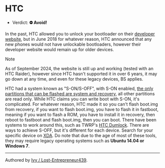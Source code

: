 # HTC

- Verdict: **⛔ Avoid!**

In the past, HTC allowed you to unlock your bootloader on their [developer website](https://www.htcdev.com/bootloader), but in June 2018 for whatever reason, HTC announced that any new phones would not have unlockable bootloaders, however their developer website would remain up for older devices.

> [!NOTE]
> As of September 2024, the website is still up and working (tested with an HTC Raider), however since HTC hasn't supported it in over 6 years, it may go down at any time, and even for these legacy devices, BS applies. 

HTC had a system known as "S-ON/S-OFF", with S-ON enabled, [the only partitions that can be flashed are system and recovery](https://www.htcdev.com/bootloader/about_unlock_process), all other partitions are read only. While HTC claims you can write boot with S-ON, it's complicated. For whatever reason, HTC made it so you can't flash boot.img from recovery, if you want to flash boot.img, you have to flash it in fastboot, meaning if you want to flash a ROM, you have to install it in recovery, then reboot to fastboot and flash boot.img, then you can boot. There have been systems to work around this, such as TWRP's [HTC Dumlock](https://xdaforums.com/t/htc-dumlock-flash-boot-from-recovery-without-fastboot-updated-2012-02-28-v2.1509743/). There are ways to achieve S-OFF, but it's different for each device. Search for your specific device on [XDA](https://xdaforums.com). Do note that due to the age of most of these tools, they may require legacy operating systems such as **Ubuntu 14.04 or Windows 7**.

***
Authored by [Ivy / Lost-Entrepreneur439](https://github.com/Lost-Entrepreneur439).<br/>
